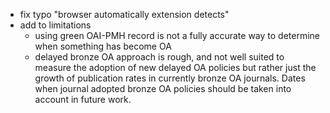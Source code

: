 - fix typo "browser automatically extension detects"
- add to limitations
    - using green OAI-PMH record is not a fully accurate way to determine when something has become OA
    - delayed bronze OA approach is rough, and not well suited to measure the adoption of new delayed OA policies but rather just the growth of publication rates in currently bronze OA journals.  Dates when journal adopted bronze OA policies should be taken into account in future work.
